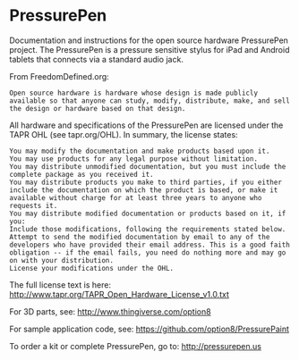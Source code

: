 PressurePen
===========

Documentation and instructions for the open source hardware PressurePen project. The PressurePen is a pressure sensitive stylus for iPad and Android tablets that connects via a standard audio jack.

From FreedomDefined.org:

	Open source hardware is hardware whose design is made publicly available so that anyone can study, modify, distribute, make, and sell the design or hardware based on that design.

All hardware and specifications of the PressurePen are licensed under the TAPR OHL (see tapr.org/OHL). In summary, the license states:

	You may modify the documentation and make products based upon it.
	You may use products for any legal purpose without limitation.
	You may distribute unmodified documentation, but you must include the complete package as you received it.
	You may distribute products you make to third parties, if you either include the documentation on which the product is based, or make it available without charge for at least three years to anyone who requests it.
	You may distribute modified documentation or products based on it, if you:
	Include those modifications, following the requirements stated below.
	Attempt to send the modified documentation by email to any of the developers who have provided their email address. This is a good faith obligation -- if the email fails, you need do nothing more and may go on with your distribution.
	License your modifications under the OHL.

The full license text is here: http://www.tapr.org/TAPR_Open_Hardware_License_v1.0.txt


For 3D parts, see:
	http://www.thingiverse.com/option8
	
For sample application code, see:
	https://github.com/option8/PressurePaint
	
To order a kit or complete PressurePen, go to:
	http://pressurepen.us
	
	